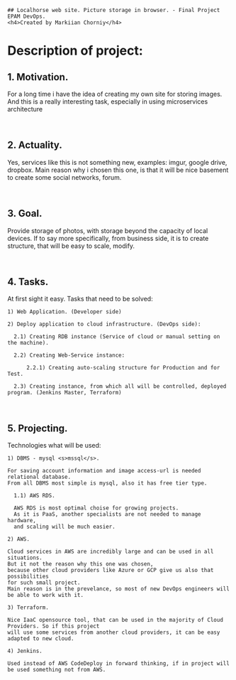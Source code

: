 ```
## Localhorse web site. Picture storage in browser. - Final Project EPAM DevOps.
<h4>Created by Markiian Chorniy</h4>
```

<h1> Description of project: </h1>

<h2> 1. Motivation.</h2>

For a long time i have the idea of creating my own site for storing images.
And this is a really interesting task, especially in using microservices architecture

<br>
<h2> 2. Actuality. </h2>

Yes, services like this is not something new, examples: imgur, google drive, dropbox. Main reason why i chosen this one,
is that it will be nice basement to create some social networks, forum.

<br>
<h2> 3. Goal. </h2>

Provide storage of photos, with storage beyond the capacity of local devices. 
If to say more specifically, from business side, it is to create structure, that will be easy to scale, modify.

<br>
<h2> 4. Tasks. </h2>
  
At first sight it easy. Tasks that need to be solved:
```  
1) Web Application. (Developer side)
```
```
2) Deploy application to cloud infrastructure. (DevOps side):
  
  2.1) Creating RDB instance (Service of cloud or manual setting on the machine).

  2.2) Creating Web-Service instance:

      2.2.1) Creating auto-scaling structure for Production and for Test.

  2.3) Creating instance, from which all will be controlled, deployed program. (Jenkins Master, Terraform)
```

<br>
<h2> 5. Projecting. </h2>

Technologies what will be used:
```
1) DBMS - mysql <s>mssql</s>.

For saving account information and image access-url is needed relational database. 
From all DBMS most simple is mysql, also it has free tier type.

  1.1) AWS RDS.

  AWS RDS is most optimal choise for growing projects. 
  As it is PaaS, another specialists are not needed to manage hardware, 
  and scaling will be much easier.
```

```
2) AWS.

Cloud services in AWS are incredibly large and can be used in all situations.
But it not the reason why this one was chosen, 
because other cloud providers like Azure or GCP give us also that possibilities 
for such small project.
Main reason is in the prevelance, so most of new DevOps engineers will be able to work with it.

```

```
3) Terraform.

Nice IaaC opensource tool, that can be used in the majority of Cloud Providers. So if this project
will use some services from another cloud providers, it can be easy adapted to new cloud.
```

```
4) Jenkins.

Used instead of AWS CodeDeploy in forward thinking, if in project will be used something not from AWS.
```





